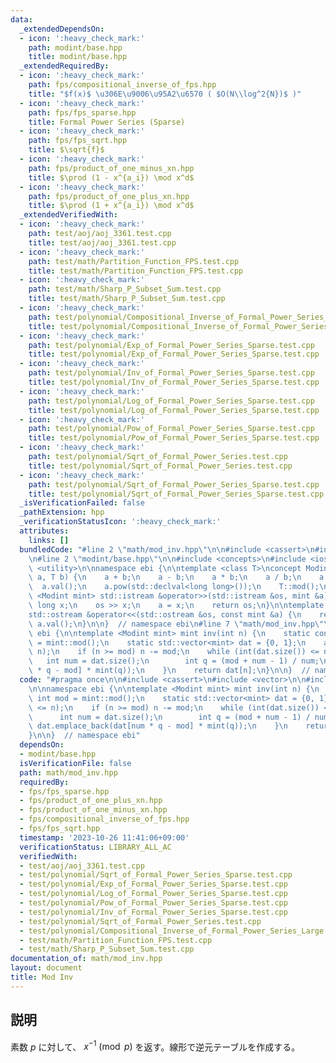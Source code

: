```yaml
---
data:
  _extendedDependsOn:
  - icon: ':heavy_check_mark:'
    path: modint/base.hpp
    title: modint/base.hpp
  _extendedRequiredBy:
  - icon: ':heavy_check_mark:'
    path: fps/compositional_inverse_of_fps.hpp
    title: "$f(x)$ \u306E\u9006\u95A2\u6570 ( $O(N\\log^2{N})$ )"
  - icon: ':heavy_check_mark:'
    path: fps/fps_sparse.hpp
    title: Formal Power Series (Sparse)
  - icon: ':heavy_check_mark:'
    path: fps/fps_sqrt.hpp
    title: $\sqrt{f}$
  - icon: ':heavy_check_mark:'
    path: fps/product_of_one_minus_xn.hpp
    title: $\prod (1 - x^{a_i}) \mod x^d$
  - icon: ':heavy_check_mark:'
    path: fps/product_of_one_plus_xn.hpp
    title: $\prod (1 + x^{a_i}) \mod x^d$
  _extendedVerifiedWith:
  - icon: ':heavy_check_mark:'
    path: test/aoj/aoj_3361.test.cpp
    title: test/aoj/aoj_3361.test.cpp
  - icon: ':heavy_check_mark:'
    path: test/math/Partition_Function_FPS.test.cpp
    title: test/math/Partition_Function_FPS.test.cpp
  - icon: ':heavy_check_mark:'
    path: test/math/Sharp_P_Subset_Sum.test.cpp
    title: test/math/Sharp_P_Subset_Sum.test.cpp
  - icon: ':heavy_check_mark:'
    path: test/polynomial/Compositional_Inverse_of_Formal_Power_Series_Large.test.cpp
    title: test/polynomial/Compositional_Inverse_of_Formal_Power_Series_Large.test.cpp
  - icon: ':heavy_check_mark:'
    path: test/polynomial/Exp_of_Formal_Power_Series_Sparse.test.cpp
    title: test/polynomial/Exp_of_Formal_Power_Series_Sparse.test.cpp
  - icon: ':heavy_check_mark:'
    path: test/polynomial/Inv_of_Formal_Power_Series_Sparse.test.cpp
    title: test/polynomial/Inv_of_Formal_Power_Series_Sparse.test.cpp
  - icon: ':heavy_check_mark:'
    path: test/polynomial/Log_of_Formal_Power_Series_Sparse.test.cpp
    title: test/polynomial/Log_of_Formal_Power_Series_Sparse.test.cpp
  - icon: ':heavy_check_mark:'
    path: test/polynomial/Pow_of_Formal_Power_Series_Sparse.test.cpp
    title: test/polynomial/Pow_of_Formal_Power_Series_Sparse.test.cpp
  - icon: ':heavy_check_mark:'
    path: test/polynomial/Sqrt_of_Formal_Power_Series.test.cpp
    title: test/polynomial/Sqrt_of_Formal_Power_Series.test.cpp
  - icon: ':heavy_check_mark:'
    path: test/polynomial/Sqrt_of_Formal_Power_Series_Sparse.test.cpp
    title: test/polynomial/Sqrt_of_Formal_Power_Series_Sparse.test.cpp
  _isVerificationFailed: false
  _pathExtension: hpp
  _verificationStatusIcon: ':heavy_check_mark:'
  attributes:
    links: []
  bundledCode: "#line 2 \"math/mod_inv.hpp\"\n\n#include <cassert>\n#include <vector>\n\
    \n#line 2 \"modint/base.hpp\"\n\n#include <concepts>\n#include <iostream>\n#include\
    \ <utility>\n\nnamespace ebi {\n\ntemplate <class T>\nconcept Modint = requires(T\
    \ a, T b) {\n    a + b;\n    a - b;\n    a * b;\n    a / b;\n    a.inv();\n  \
    \  a.val();\n    a.pow(std::declval<long long>());\n    T::mod();\n};\n\ntemplate\
    \ <Modint mint> std::istream &operator>>(std::istream &os, mint &a) {\n    long\
    \ long x;\n    os >> x;\n    a = x;\n    return os;\n}\n\ntemplate <Modint mint>\n\
    std::ostream &operator<<(std::ostream &os, const mint &a) {\n    return os <<\
    \ a.val();\n}\n\n}  // namespace ebi\n#line 7 \"math/mod_inv.hpp\"\n\nnamespace\
    \ ebi {\n\ntemplate <Modint mint> mint inv(int n) {\n    static const int mod\
    \ = mint::mod();\n    static std::vector<mint> dat = {0, 1};\n    assert(0 <=\
    \ n);\n    if (n >= mod) n -= mod;\n    while (int(dat.size()) <= n) {\n     \
    \   int num = dat.size();\n        int q = (mod + num - 1) / num;\n        dat.emplace_back(dat[num\
    \ * q - mod] * mint(q));\n    }\n    return dat[n];\n}\n\n}  // namespace ebi\n"
  code: "#pragma once\n\n#include <cassert>\n#include <vector>\n\n#include \"../modint/base.hpp\"\
    \n\nnamespace ebi {\n\ntemplate <Modint mint> mint inv(int n) {\n    static const\
    \ int mod = mint::mod();\n    static std::vector<mint> dat = {0, 1};\n    assert(0\
    \ <= n);\n    if (n >= mod) n -= mod;\n    while (int(dat.size()) <= n) {\n  \
    \      int num = dat.size();\n        int q = (mod + num - 1) / num;\n       \
    \ dat.emplace_back(dat[num * q - mod] * mint(q));\n    }\n    return dat[n];\n\
    }\n\n}  // namespace ebi"
  dependsOn:
  - modint/base.hpp
  isVerificationFile: false
  path: math/mod_inv.hpp
  requiredBy:
  - fps/fps_sparse.hpp
  - fps/product_of_one_plus_xn.hpp
  - fps/product_of_one_minus_xn.hpp
  - fps/compositional_inverse_of_fps.hpp
  - fps/fps_sqrt.hpp
  timestamp: '2023-10-26 11:41:06+09:00'
  verificationStatus: LIBRARY_ALL_AC
  verifiedWith:
  - test/aoj/aoj_3361.test.cpp
  - test/polynomial/Sqrt_of_Formal_Power_Series_Sparse.test.cpp
  - test/polynomial/Exp_of_Formal_Power_Series_Sparse.test.cpp
  - test/polynomial/Log_of_Formal_Power_Series_Sparse.test.cpp
  - test/polynomial/Pow_of_Formal_Power_Series_Sparse.test.cpp
  - test/polynomial/Inv_of_Formal_Power_Series_Sparse.test.cpp
  - test/polynomial/Sqrt_of_Formal_Power_Series.test.cpp
  - test/polynomial/Compositional_Inverse_of_Formal_Power_Series_Large.test.cpp
  - test/math/Partition_Function_FPS.test.cpp
  - test/math/Sharp_P_Subset_Sum.test.cpp
documentation_of: math/mod_inv.hpp
layout: document
title: Mod Inv
---
```


## 説明

素数 $p$ に対して、 $x^{-1} \pmod p$ を返す。線形で逆元テーブルを作成する。